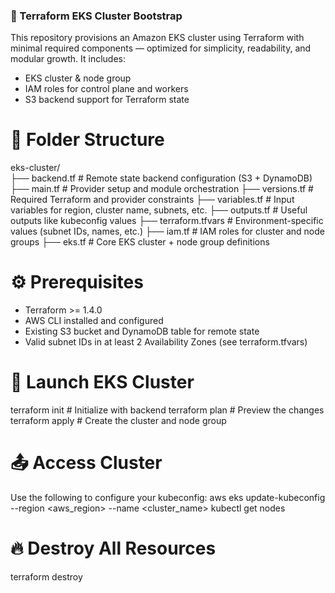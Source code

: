 ### 🚀 Terraform EKS Cluster Bootstrap

This repository provisions an Amazon EKS cluster using Terraform with minimal required components — optimized for simplicity, readability, and modular growth. It includes:
- EKS cluster & node group
- IAM roles for control plane and workers
- S3 backend support for Terraform state



# 📁 Folder Structure

eks-cluster/                                                                    
                        ├── backend.tf            # Remote state backend configuration (S3 + DynamoDB)
                        ├── main.tf               # Provider setup and module orchestration
                        ├── versions.tf           # Required Terraform and provider constraints
                        ├── variables.tf          # Input variables for region, cluster name, subnets, etc.
                        ├── outputs.tf            # Useful outputs like kubeconfig values
                        ├── terraform.tfvars      # Environment-specific values (subnet IDs, names, etc.)
                        ├── iam.tf                # IAM roles for cluster and node groups
                        ├── eks.tf                # Core EKS cluster + node group definitions                                  


#  ⚙️ Prerequisites
- Terraform >= 1.4.0
- AWS CLI installed and configured
- Existing S3 bucket and DynamoDB table for remote state
- Valid subnet IDs in at least 2 Availability Zones (see terraform.tfvars)

# 🏁 Launch EKS Cluster
terraform init        # Initialize with backend
terraform plan        # Preview the changes
terraform apply       # Create the cluster and node group



# 📤 Access Cluster

Use the following to configure your kubeconfig:
      aws eks update-kubeconfig --region <aws_region> --name <cluster_name>
      kubectl get nodes



# 🔥 Destroy All Resources

terraform destroy





